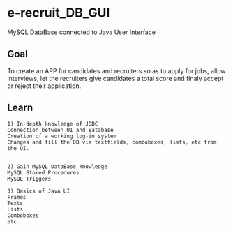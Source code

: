 # e-recruit_DB_GUI
MySQL DataBase connected to Java User Interface

## Goal
To create an APP for candidates and recruiters so as to apply for jobs, allow interviews, let the recruiters give candidates a total score and finaly accept or reject their application.

## Learn
```
1) Ιn-depth knowledge of JDBC
Connection between UI and Batabase
Creation of a working log-in system
Changes and fill the DB via textfields, comboboxes, lists, etc from the UI.


2) Gain MySQL DataBase knowledge
MySQL Stored Procedures
MySQL Triggers

3) Basics of Java UI
Frames
Texts
Lists
Comboboxes
etc.
```
